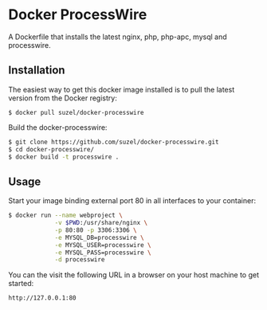 # Docker ProcessWire

A Dockerfile that installs the latest nginx, php, php-apc, mysql and processwire.

## Installation

The easiest way to get this docker image installed is to pull the latest version from the Docker registry:

```
$ docker pull suzel/docker-processwire
```

Build the docker-processwire:

```sh
$ git clone https://github.com/suzel/docker-processwire.git
$ cd docker-processwire/
$ docker build -t processwire .
```

## Usage

Start your image binding external port 80 in all interfaces to your container:

```sh
$ docker run --name webproject \
             -v $PWD:/usr/share/nginx \
             -p 80:80 -p 3306:3306 \
             -e MYSQL_DB=processwire \
             -e MYSQL_USER=processwire \
             -e MYSQL_PASS=processwire \
             -d processwire
```

You can the visit the following URL in a browser on your host machine to get started:

```
http://127.0.0.1:80
```